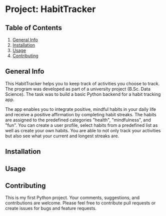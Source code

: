 # Project: HabitTracker

## Table of Contents
1. [General Info](##General-Info)
2. [Installation](##Installation)
3. [Usage](##Usage)
4. [Contributing](##Contributing)


## General Info
This HabitTracker helps you to keep track of activities you choose to track. The program was developed as part of a university project (B.Sc. Data Science). The task was to build a basic Python backend for a habit tracking app. 

The app enables you to integrate positive, mindful habits in your daily life and receive a positive affirmation by completing habit streaks. The habits are assigned to the predefined categories "health", "mindfulness", and "fun". You can create a user profile, select habits from a predefined list as well as create your own habits. You are able to not only track your activities but also see what your current and longest streaks are. 

## Installation


## Usage



## Contributing 
This is my first Python project. Your comments, suggestions, and contributions are welcome. 
Please feel free to contribute pull requests or create issues for bugs and feature requests.
